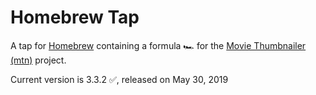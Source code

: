 # Homebrew Tap

A tap for [Homebrew](https://brew.sh) containing a formula 🏎 for the
[Movie Thumbnailer (mtn)](https://gitlab.com/movie_thumbnailer/mtn/wikis/home)
project.

Current version is 3.3.2 ✅, released on May 30, 2019
